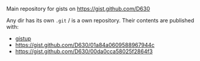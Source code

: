 Main repository for gists on https://gist.github.com/D630

Any dir has its own `.git` / is a own repository. Their contents are published with:
* [gistup](https://github.com/mbostock/gistup)
* https://gist.github.com/D630/01a84a0609588967944c
* https://gist.github.com/D630/00da0cca58025f2864f3
